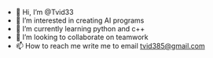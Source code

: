 - 👋 Hi, I’m @Tvid33
- 👀 I’m interested in creating AI programs
- 🌱 I’m currently learning python and c++
- 💞️ I’m looking to collaborate on teamwork
- 📫 How to reach me write me to email tvid385@gmail.com

<!---
Tvid33/Tvid33 is a ✨ special ✨ repository because its `README.md` (this file) appears on your GitHub profile.
You can click the Preview link to take a look at your changes.
--->
